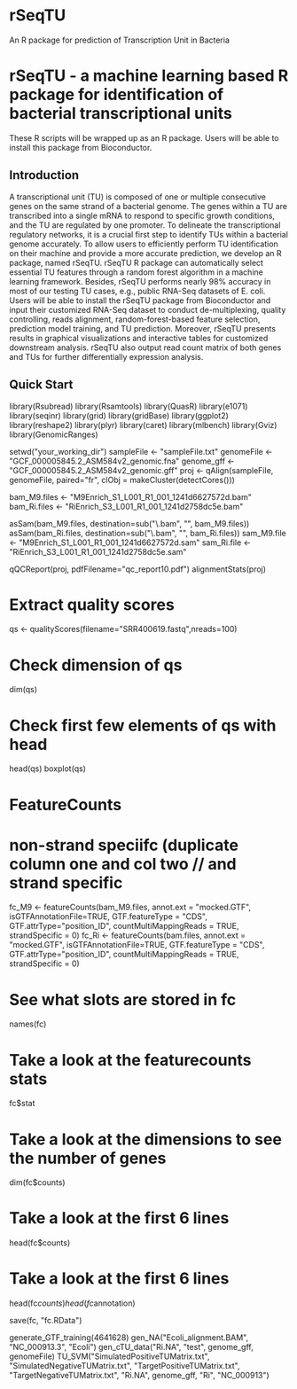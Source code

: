 # rSeqTU
An R package for prediction of Transcription Unit in Bacteria

# rSeqTU - a machine learning based R package for identification of bacterial transcriptional units
These R scripts will be wrapped up as an R package. Users will be able to install this package from Bioconductor.

## Introduction
A transcriptional unit (TU) is composed of one or multiple consecutive genes on the same strand of a
bacterial genome. The genes within a TU are transcribed into a single mRNA to respond to specific
growth conditions, and the TU are regulated by one promoter. To delineate the transcriptional regulatory
networks, it is a crucial first step to identify TUs within a bacterial genome accurately. To allow users to
efficiently perform TU identification on their machine and provide a more accurate prediction, we
develop an R package, named rSeqTU. rSeqTU R package can automatically select essential TU features
through a random forest algorithm in a machine learning framework. Besides, rSeqTU performs nearly
98% accuracy in most of our testing TU cases, e.g., public RNA-Seq datasets of E. coli. Users will be able to 
install the rSeqTU package from Bioconductor and input their customized RNA-Seq dataset to conduct
de-multiplexing, quality controlling, reads alignment, random-forest-based feature selection, prediction
model training, and TU prediction. Moreover, rSeqTU presents results in graphical visualizations and
interactive tables for customized downstream analysis. rSeqTU also output read count matrix of both
genes and TUs for further differentially expression analysis.

## Quick Start
library(Rsubread)
library(Rsamtools)
library(QuasR)
library(e1071)
library(seqinr)
library(grid)
library(gridBase)
library(ggplot2)
library(reshape2)
library(plyr)
library(caret)
library(mlbench)
library(Gviz)
library(GenomicRanges)


setwd("your_working_dir")
sampleFile <- "sampleFile.txt"
genomeFile <- "GCF_000005845.2_ASM584v2_genomic.fna"
genome_gff <- "GCF_000005845.2_ASM584v2_genomic.gff"
proj <- qAlign(sampleFile, genomeFile, paired="fr", clObj = makeCluster(detectCores()))

bam_M9.files <- "M9Enrich_S1_L001_R1_001_1241d6627572d.bam"
bam_Ri.files <- "RiEnrich_S3_L001_R1_001_1241d2758dc5e.bam"

asSam(bam_M9.files, destination=sub("\\.bam", "", bam_M9.files))
asSam(bam_Ri.files, destination=sub("\\.bam", "", bam_Ri.files))
sam_M9.file <- "M9Enrich_S1_L001_R1_001_1241d6627572d.sam"
sam_Ri.file <- "RiEnrich_S3_L001_R1_001_1241d2758dc5e.sam"


qQCReport(proj, pdfFilename="qc_report10.pdf")
alignmentStats(proj)


# Extract quality scores
qs <- qualityScores(filename="SRR400619.fastq",nreads=100)
# Check dimension of qs
dim(qs)
# Check first few elements of qs with head
head(qs)
boxplot(qs)

# FeatureCounts
# non-strand speciifc (duplicate column one and col two // and strand specific
fc_M9 <- featureCounts(bam_M9.files, annot.ext = "mocked.GTF", isGTFAnnotationFile=TRUE,
                       GTF.featureType  = "CDS", GTF.attrType="position_ID", countMultiMappingReads = TRUE, strandSpecific = 0)
fc_Ri <- featureCounts(bam.files, annot.ext = "mocked.GTF", isGTFAnnotationFile=TRUE,
                       GTF.featureType  = "CDS", GTF.attrType="position_ID", countMultiMappingReads = TRUE, strandSpecific = 0)

# See what slots are stored in fc
names(fc)
# Take a look at the featurecounts stats
fc$stat
# Take a look at the dimensions to see the number of genes
dim(fc$counts)
# Take a look at the first 6 lines
head(fc$counts)

# Take a look at the first 6 lines
head(fc$counts)
head(fc$annotation)

save(fc, "fc.RData")

generate_GTF_training(4641628)
gen_NA("Ecoli_alignment.BAM", "NC_000913.3", "Ecoli")
gen_cTU_data("Ri.NA", "test", genome_gff, genomeFile)
TU_SVM("SimulatedPositiveTUMatrix.txt", "SimulatedNegativeTUMatrix.txt", "TargetPositiveTUMatrix.txt", "TargetNegativeTUMatrix.txt",
      "Ri.NA", genome_gff, "Ri", "NC_000913")


